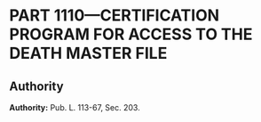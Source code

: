 # PART 1110—CERTIFICATION PROGRAM FOR ACCESS TO THE DEATH MASTER FILE


## Authority

**Authority:** Pub. L. 113-67, Sec. 203.



